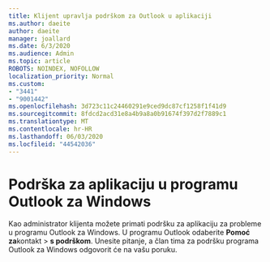```yaml
---
title: Klijent upravlja podrškom za Outlook u aplikaciji
ms.author: daeite
author: daeite
manager: joallard
ms.date: 6/3/2020
ms.audience: Admin
ms.topic: article
ROBOTS: NOINDEX, NOFOLLOW
localization_priority: Normal
ms.custom:
- "3441"
- "9001442"
ms.openlocfilehash: 3d723c11c24460291e9ced9dc87cf1258f1f41d9
ms.sourcegitcommit: 8fdcd2acd31e8a4b9a8a0b91674f397d2f7889c1
ms.translationtype: MT
ms.contentlocale: hr-HR
ms.lasthandoff: 06/03/2020
ms.locfileid: "44542036"
---
```

# <a name="in-app-support-in-outlook-for-windows"></a>Podrška za aplikaciju u programu Outlook za Windows

Kao administrator klijenta možete primati podršku za aplikaciju za probleme u programu Outlook za Windows. U programu Outlook odaberite **Pomoć za**kontakt  >  **s podrškom**. Unesite pitanje, a član tima za podršku programa Outlook za Windows odgovorit će na vašu poruku.